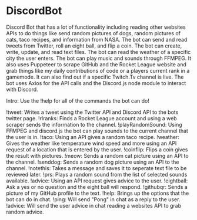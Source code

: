 # DiscordBot
Discord Bot that has a lot of functionality including reading other websites APIs to do things like send random pictures of dogs, random pictures of cats, taco recipes, and information from NASA. The bot can send and read tweets from Twitter, roll an eight ball, and flip a coin. The bot can create, write, update, and read text files. The bot can read the weather of a specific city the user enters. The bot can play music and sounds through FFMPEG. It also uses Puppeteer to scrape GitHub and the Rocket League website and grab things like my daily contributions of code or a players current rank in a gamemode. It can also find out if a specific Twitch.Tv channel is live. The bot uses Axios for the API calls and the Discord.js node module to interact with Discord.

Intro:
Use the !help for all of the commands the bot can do! 

!tweet: Writes a tweet using the Twitter API and Discord API to the bots twitter page. 
!rlranks: Finds a Rocket League account and using a web scraper sends the information to the channel. 
!playRandomSound: Using FFMPEG and discord.js the bot can play sounds to the current channel that the user is in. 
!taco: Using an API gives a random taco recipe. 
!weather: Gives the weather like temperature wind speed and more using an API request of a location that is entered by the user. 
!coinflip: Flips a coin gives the result with pictures.
!meow: Sends a random cat picture using an API to the channel.
!senddog: Sends a random dog picture using an API to the channel. 
!notethis: Takes a message and saves it to seperate text file to be reviewed later. 
!prs: Plays a random sound from the list of selected sounds available. 
!advice: Using an API request gives advice to the user. 
!eightball: Ask a yes or no question and the eight ball will respond. 
!githubqr: Sends a picture of my GitHub profile to the text. 
!help: Brings up the options that the bot can do in chat.
!ping: Will send "Pong" in chat as a reply to the user. 
!advice: Will send the user advice in chat reading a websites API to grab random advice. 
